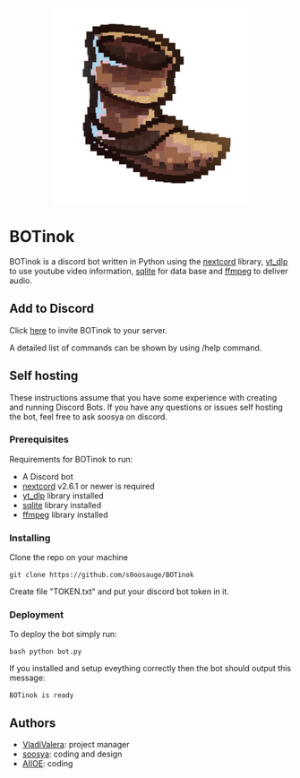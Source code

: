 <div align="center">
    <img src="https://github.com/s0oosauge/BOTinok/blob/main/data/logo2.png" width="350" height="350">
</div>

# BOTinok

BOTinok is a discord bot written in Python using the [nextcord](https://github.com/nextcord/nextcord) library, [yt_dlp](https://github.com/yt-dlp/yt-dlp) to use youtube video information, [sqlite](https://pypi.org/project/sqlite3py/) for data base and [ffmpeg](https://github.com/FFmpeg/FFmpeg) to deliver audio.

## Add to Discord

Click [here](https://discord.com/api/oauth2/authorize?client_id=1152418297539727503&permissions=8&scope=bot) to invite BOTinok to your server.

A detailed list of commands can be shown by using /help command.

## Self hosting

These instructions assume that you have some experience with creating and running Discord Bots. If you have any questions or issues self hosting the bot, feel free to ask soosya on discord.

### Prerequisites

Requirements for BOTinok to run:
- A Discord bot
- [nextcord](https://github.com/nextcord/nextcord) v2.6.1 or newer is required
- [yt_dlp](https://github.com/yt-dlp/yt-dlp) library installed
- [sqlite](https://pypi.org/project/sqlite3py/) library installed
- [ffmpeg](https://github.com/FFmpeg/FFmpeg) library installed

### Installing

Clone the repo on your machine

    git clone https://github.com/s0oosauge/BOTinok

Create file "TOKEN.txt" and put your discord bot token in it.

### Deployment

To deploy the bot simply run:

    bash python bot.py

If you installed and setup eveything correctly then the bot should output this message:

    BOTinok is ready

## Authors

- [VladiValera](https://github.com/KhitrovValera): project manager
- [soosya](https://github.com/s0oosauge): coding and design
- [AIIOE](https://github.com/Alloxes): coding
